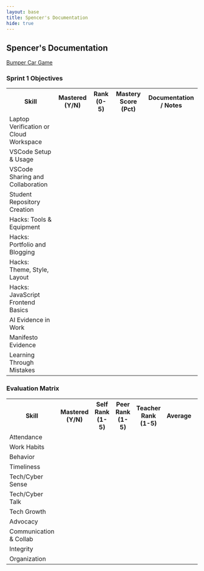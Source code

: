```yaml
---
layout: base
title: Spencer's Documentation
hide: true
---
```


## Spencer's Documentation

[Bumper Car Game](./movementBlog.md)

### Sprint 1 Objectives
<table>
    <tr>
        <th>Skill</th>
        <th>Mastered (Y/N)</th>
        <th>Rank (0-5)</th>
        <th>Mastery Score (Pct)</th>
        <th>Documentation / Notes</th>
    </tr>
    <tr>
        <td>Laptop Verification or Cloud Workspace</td>
        <td></td>
        <td></td>
        <td></td>
        <td></td>
    </tr>
    <tr>
        <td>VSCode Setup & Usage</td>
        <td></td>
        <td></td>
        <td></td>
        <td></td>
    </tr>
    <tr>
        <td>VSCode Sharing and Collaboration</td>
        <td></td>
        <td></td>
        <td></td>
        <td></td>
    </tr>
    <tr>
        <td>Student Repository Creation</td>
        <td></td>
        <td></td>
        <td></td>
        <td></td>
    </tr>
    <tr>
        <td>Hacks: Tools & Equipment</td>
        <td></td>
        <td></td>
        <td></td>
        <td></td>
    </tr>
    <tr>
        <td>Hacks: Portfolio and Blogging</td>
        <td></td>
        <td></td>
        <td></td>
        <td></td>
    </tr>
    <tr>
        <td>Hacks: Theme, Style, Layout</td>
        <td></td>
        <td></td>
        <td></td>
        <td></td>
    </tr>
    <tr>
        <td>Hacks: JavaScript Frontend Basics</td>
        <td></td>
        <td></td>
        <td></td>
        <td></td>
    </tr>
    <tr>
        <td>AI Evidence in Work</td>
        <td></td>
        <td></td>
        <td></td>
        <td></td>
    </tr>
    <tr>
        <td>Manifesto Evidence</td>
        <td></td>
        <td></td>
        <td></td>
        <td></td>
    </tr>
    <tr>
        <td>Learning Through Mistakes</td>
        <td></td>
        <td></td>
        <td></td>
        <td></td>
    </tr>
</table>

### Evaluation Matrix
<table>
    <tr>
        <th>Skill</th>
        <th>Mastered (Y/N)</th>
        <th>Self Rank (1-5)</th>
        <th>Peer Rank (1-5)</th>
        <th>Teacher Rank (1-5)</th>
        <th>Average</th>
        <th>Notes/Evidence</th>       
    </tr>
    <tr>
        <td>Attendance</td>
        <td></td>
        <td></td>
        <td></td>
        <td></td>
        <td></td>
        <td></td>
    </tr>
    <tr>
        <td>Work Habits</td>
        <td></td>
        <td></td>
        <td></td>
        <td></td>
        <td></td>
        <td></td>
    </tr>
    <tr>
        <td>Behavior</td>
        <td></td>
        <td></td>
        <td></td>
        <td></td>
        <td></td>
        <td></td>
    </tr>
    <tr>
        <td>Timeliness</td>
        <td></td>
        <td></td>
        <td></td>
        <td></td>
        <td></td>
        <td></td>
    </tr>
    <tr>
        <td>Tech/Cyber Sense</td>
        <td></td>
        <td></td>
        <td></td>
        <td></td>
        <td></td>
        <td></td>
    </tr>
    <tr>
        <td>Tech/Cyber Talk</td>
        <td></td>
        <td></td>
        <td></td>
        <td></td>
        <td></td>
        <td></td>
    </tr>
    <tr>
        <td>Tech Growth</td>
        <td></td>
        <td></td>
        <td></td>
        <td></td>
        <td></td>
        <td></td>
    </tr>
    <tr>
        <td>Advocacy</td>
        <td></td>
        <td></td>
        <td></td>
        <td></td>
        <td></td>
        <td></td>
    </tr>
    <tr>
        <td>Communication & Collab</td>
        <td></td>
        <td></td>
        <td></td>
        <td></td>
        <td></td>
        <td></td>
    </tr>
    <tr>
        <td>Integrity</td>
        <td></td>
        <td></td>
        <td></td>
        <td></td>
        <td></td>
        <td></td>
    </tr>
    <tr>
        <td>Organization</td>
        <td></td>
        <td></td>
        <td></td>
        <td></td>
        <td></td>
        <td></td>
    </tr>
</table>